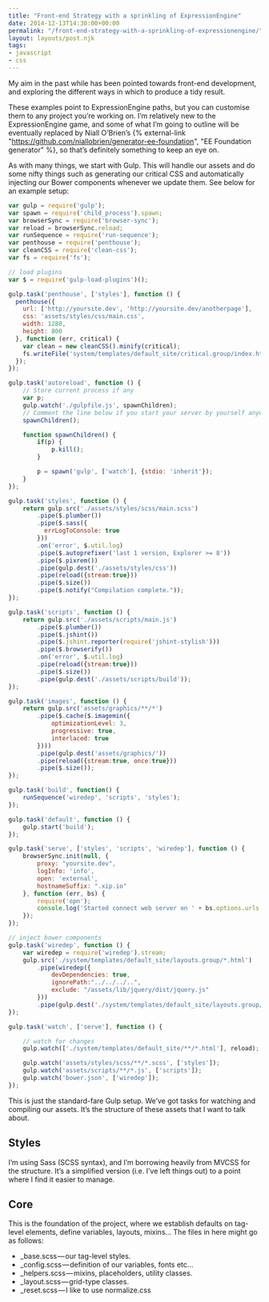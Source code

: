 ```yaml
---
title: "Front-end Strategy with a sprinkling of ExpressionEngine"
date: 2014-12-13T14:30:00+00:00
permalink: "/front-end-strategy-with-a-sprinkling-of-expressionengine/"
layout: layouts/post.njk
tags:
- javascript
- css
---
```


My aim in the past while has been pointed towards front-end development, and exploring the different ways in which to produce a tidy result.

These examples point to ExpressionEngine paths, but you can customise them to any project you’re working on. I’m relatively new to the ExpressionEngine game, and some of what I’m going to outline will be eventually replaced by Niall O’Brien’s {% external-link "https://github.com/niallobrien/generator-ee-foundation", "EE Foundation generator" %}, so that’s definitely something to keep an eye on.

As with many things, we start with Gulp. This will handle our assets and do some nifty things such as generating our critical CSS and automatically injecting our Bower components whenever we update them. See below for an example setup:


``` js
var gulp = require('gulp');
var spawn = require('child_process').spawn;
var browserSync = require('browser-sync');
var reload = browserSync.reload;
var runSequence = require('run-sequence');
var penthouse = require('penthouse');
var cleanCSS = require('clean-css');
var fs = require('fs');

// load plugins
var $ = require('gulp-load-plugins')();

gulp.task('penthouse', ['styles'], function () {
  penthouse({
    url: ['http://yoursite.dev', 'http://yoursite.dev/anotherpage'],
    css: 'assets/styles/css/main.css',
    width: 1280,
    height: 800
  }, function (err, critical) {
    var clean = new cleanCSS().minify(critical);
    fs.writeFile('system/templates/default_site/critical.group/index.html', '<style>' + clean + '</style>');
  });
});

gulp.task('autoreload', function () {
    // Store current process if any
    var p;
    gulp.watch('./gulpfile.js', spawnChildren);
    // Comment the line below if you start your server by yourself anywhere else
    spawnChildren();

    function spawnChildren() {
        if(p) {
            p.kill();
        }

        p = spawn('gulp', ['watch'], {stdio: 'inherit'});
    }
});

gulp.task('styles', function () {
    return gulp.src('./assets/styles/scss/main.scss')
        .pipe($.plumber())
        .pipe($.sass({
          errLogToConsole: true
        }))
        .on('error', $.util.log)
        .pipe($.autoprefixer('last 1 version, Explorer >= 8'))
        .pipe($.pixrem())
        .pipe(gulp.dest('./assets/styles/css'))
        .pipe(reload({stream:true}))
        .pipe($.size())
        .pipe($.notify("Compilation complete."));
});

gulp.task('scripts', function () {
    return gulp.src('./assets/scripts/main.js')
        .pipe($.plumber())
        .pipe($.jshint())
        .pipe($.jshint.reporter(require('jshint-stylish')))
        .pipe($.browserify())
        .on('error', $.util.log)
        .pipe(reload({stream:true}))
        .pipe($.size())
        .pipe(gulp.dest('./assets/scripts/build'));
});

gulp.task('images', function () {
    return gulp.src('assets/graphics/**/*')
        .pipe($.cache($.imagemin({
            optimizationLevel: 3,
            progressive: true,
            interlaced: true
        })))
        .pipe(gulp.dest('assets/graphics/'))
        .pipe(reload({stream:true, once:true}))
        .pipe($.size());
});

gulp.task('build', function() {
    runSequence('wiredep', 'scripts', 'styles');
});

gulp.task('default', function () {
    gulp.start('build');
});

gulp.task('serve', ['styles', 'scripts', 'wiredep'], function () {
    browserSync.init(null, {
        proxy: "yoursite.dev",
        logInfo: 'info',
        open: 'external',
        hostnameSuffix: ".xip.io"
    }, function (err, bs) {
        require('opn');
        console.log('Started connect web server on ' + bs.options.urls.external);
    });
});

// inject bower components
gulp.task('wiredep', function () {
    var wiredep = require('wiredep').stream;
    gulp.src('./system/templates/default_site/layouts.group/*.html')
        .pipe(wiredep({
            devDependencies: true,
            ignorePath:"../../../..",
            exclude: "/assets/lib/jquery/dist/jquery.js"
        }))
        .pipe(gulp.dest('./system/templates/default_site/layouts.group/'));
});

gulp.task('watch', ['serve'], function () {

    // watch for changes
    gulp.watch(['./system/templates/default_site/**/*.html'], reload);

    gulp.watch('assets/styles/scss/**/*.scss', ['styles']);
    gulp.watch('assets/scripts/**/*.js', ['scripts']);
    gulp.watch('bower.json', ['wiredep']);
});
```

This is just the standard-fare Gulp setup. We’ve got tasks for watching and compiling our assets. It’s the structure of these assets that I want to talk about.

## Styles

I’m using Sass (SCSS syntax), and I’m borrowing heavily from MVCSS for the structure. It’s a simplified version (i.e. I’ve left things out) to a point where I find it easier to manage.

## Core

This is the foundation of the project, where we establish defaults on tag-level elements, define variables, layouts, mixins… The files in here might go as follows:

- _base.scss — our tag-level styles.
- _config.scss — definition of our variables, fonts etc…
- _helpers.scss — mixins, placeholders, utility classes.
- _layout.scss — grid-type classes.
- _reset.scss — I like to use normalize.css
